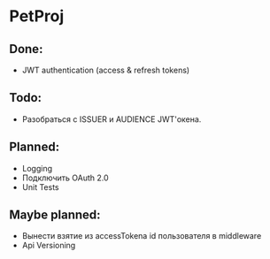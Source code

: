 # PetProj
## Done:
- JWT authentication (access & refresh tokens)

## Todo:
- Разобраться с ISSUER и AUDIENCE JWT'окена.

## Planned:
- Logging
- Подключить OAuth 2.0
- Unit Tests

## Maybe  planned:
- Вынести взятие из accessTokena id пользователя в middleware
- Api Versioning